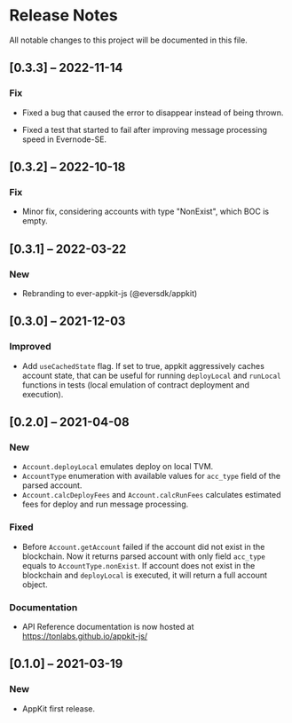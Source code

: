 # Release Notes

All notable changes to this project will be documented in this file.

## [0.3.3] – 2022-11-14

### Fix

-   Fixed a bug that caused the error to disappear instead of being thrown.

-   Fixed a test that started to fail after improving message processing speed in Evernode-SE.


## [0.3.2] – 2022-10-18
### Fix
- Minor fix, considering accounts with type "NonExist", which BOC is empty. 

## [0.3.1] – 2022-03-22

### New
- Rebranding to ever-appkit-js (@eversdk/appkit)

## [0.3.0] – 2021-12-03

### Improved
- Add `useCachedState` flag. If set to true, appkit aggressively caches account state, that can be useful for running `deployLocal` and `runLocal` functions in tests (local emulation of contract deployment and execution).

## [0.2.0] – 2021-04-08

### New
- `Account.deployLocal` emulates deploy on local TVM.
- `AccountType` enumeration with available values for `acc_type` field of the parsed account.
- `Account.calcDeployFees` and `Account.calcRunFees` calculates estimated fees for deploy and run message processing.

### Fixed
- Before `Account.getAccount` failed if the account did not exist in the blockchain. Now it returns parsed account with only field `acc_type` equals to `AccountType.nonExist`. If account does not exist in the blockchain and `deployLocal` is executed,  it will return a full account object. 

### Documentation
- API Reference documentation is now hosted at https://tonlabs.github.io/appkit-js/ 

## [0.1.0] – 2021-03-19

### New
- AppKit first release.

